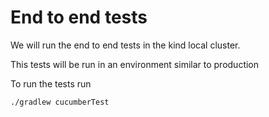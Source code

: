 # End to end tests

We will run the end to end tests in the kind local cluster.

This tests will be run in an environment similar to production

To run the tests run 

````shell
./gradlew cucumberTest
````